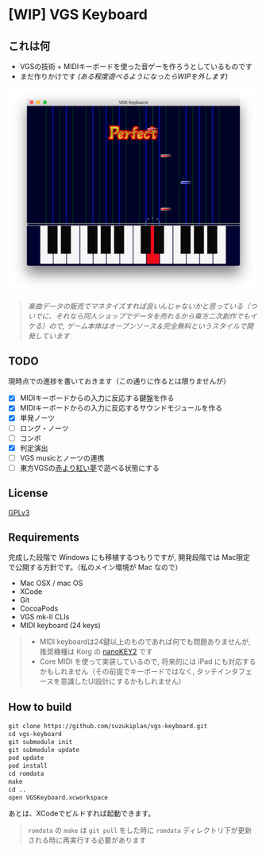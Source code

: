 # [WIP] VGS Keyboard

## これは何
- VGSの技術 + MIDIキーボードを使った音ゲーを作ろうとしているものです
- まだ作りかけです _(ある程度遊べるようになったらWIPを外します)_

![screen shot](screen-shot.png)

> _楽曲データの販売でマネタイズすれば良いんじゃないかと思っている（ついでに、それなら同人ショップでデータを売れるから東方二次創作でもイケる）ので, ゲーム本体はオープンソース＆完全無料というスタイルで開発しています_

## TODO
現時点での進捗を書いておきます（この通りに作るとは限りませんが）
- [x] MIDIキーボードからの入力に反応する鍵盤を作る
- [x] MIDIキーボードからの入力に反応するサウンドモジュールを作る
- [x] 単発ノーツ
- [ ] ロング・ノーツ
- [ ] コンボ
- [x] 判定演出
- [ ] VGS musicとノーツの連携
- [ ] 東方VGSの[赤より紅い夢](https://github.com/suzukiplan/Touhou-VGS-MML-data/blob/master/data/BSLOT000.mml)で遊べる状態にする

## License
[GPLv3](COPYING)

## Requirements 
完成した段階で Windows にも移植するつもりですが, 開発段階では Mac限定 で公開する方針です。（私のメイン環境が Mac なので）
- Mac OSX / mac OS
- XCode
- Git
- CocoaPods
- VGS mk-II CLIs
- MIDI keyboard (24 keys)

> - MIDI keyboardは24鍵以上のものであれば何でも問題ありませんが, 推奨機種は Korg の [nanoKEY2](http://www.korg.com/jp/products/computergear/nanokey2/) です
> - Core MIDI を使って実装しているので, 将来的には iPad にも対応するかもしれません（その前提でキーボードではなく, タッチインタフェースを意識したUI設計にするかもしれません）

## How to build 
```
git clone https://github.com/suzukiplan/vgs-keyboard.git
cd vgs-keyboard
git submodule init
git submodule update
pod update
pod install
cd romdata
make
cd ..
open VGSKeyboard.xcworkspace
```
あとは、XCodeでビルドすれば起動できます。

> `romdata` の `make` は `git pull` をした時に `romdata` ディレクトリ下が更新される時に再実行する必要があります
